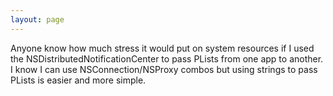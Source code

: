 ```yaml
---
layout: page
---
```


Anyone know how much stress it would put on system resources if I used the NSDistributedNotificationCenter to pass PLists from one app to another. I know I can use NSConnection/NSProxy combos but using strings to pass PLists is easier and more simple.

